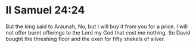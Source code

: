 # II Samuel 24:24

But the king said to Araunah, No, but I will buy it from you for a price. I will not offer burnt offerings to the Lord my God that cost me nothing. So David bought the threshing floor and the oxen for fifty shekels of silver.
